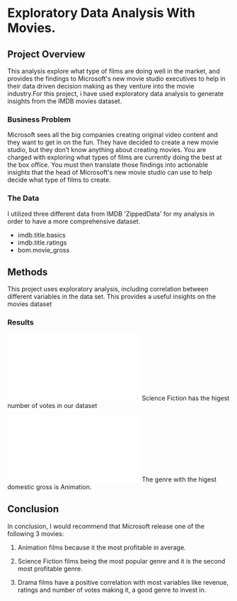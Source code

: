 # Exploratory Data Analysis With Movies.


## Project Overview

This analysis explore what type of films are doing well in the market, and provides the findings to Microsoft's new movie studio executives to help in their data driven decision making as they venture into the movie industry.For this project, i have used exploratory data analysis to generate insights from the IMDB movies dataset.

### Business Problem

Microsoft sees all the big companies creating original video content and they want to get in on the fun. They have decided to create a new movie studio, but they don’t know anything about creating movies. You are charged with exploring what types of films are currently doing the best at the box office. You must then translate those findings into actionable insights that the head of Microsoft's new movie studio can use to help decide what type of films to create.

### The Data
I utilized three different data from IMDB 'ZippedData' for my analysis in order to have a more comprehensive dataset.

* imdb.title.basics
* imdb.title.ratings
* bom.movie_gross

## Methods

This project uses exploratory analysis, including correlation between different variables in the data set. This provides a useful insights on the movies dataset

### Results
![Genres by Number of Votes](file:///C:/Users/User/Documents/school/Visuals/Number%20of%20votes%20bargraph.html)
Science Fiction has the higest number of votes in our dataset

![Genres by Domestic Gross](file:///C:/Users/User/Documents/school/Visuals/Genre%20by%20Domestic_gross.html)
 The genre with the higest domestic gross is Animation.
## Conclusion
In conclusion, I would recommend that Microsoft release one of the following 3 movies:

1. Animation films because it the most profitable in average.

2. Science Fiction films being the most popular genre and it is the second most profitable genre.

3. Drama films have a positive correlation with most variables like revenue, ratings and number of votes making it,
   a good genre to invest in.

